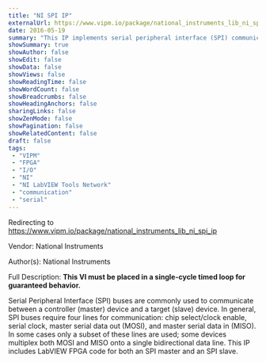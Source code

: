 ```yaml
---
title: "NI SPI IP"
externalUrl: https://www.vipm.io/package/national_instruments_lib_ni_spi_ip
date: 2016-05-19
summary: "This IP implements serial peripheral interface (SPI) communication, including support for both master and slave functionality."
showSummary: true
showAuthor: false
showEdit: false
showData: false
showViews: false
showReadingTime: false
showWordCount: false
showBreadcrumbs: false
showHeadingAnchors: false
sharingLinks: false
showZenMode: false
showPagination: false
showRelatedContent: false
draft: false
tags:
 - "VIPM"
 - "FPGA"
 - "I/O"
 - "NI"
 - "NI LabVIEW Tools Network"
 - "communication"
 - "serial"
---
```


Redirecting to https://www.vipm.io/package/national_instruments_lib_ni_spi_ip

Vendor: National Instruments

Author(s): National Instruments
 
Full Description:
**This VI must be placed in a single-cycle timed loop for guaranteed behavior.**

Serial Peripheral Interface (SPI) buses are commonly used to communicate between a controller (master) device and a target (slave) device. In general, SPI buses require four lines for communication: chip select/clock enable, serial clock, master serial data out (MOSI), and master serial data in (MISO). In some cases only a subset of these lines are used; some devices multiplex both MOSI and MISO onto a single bidirectional data line. This IP includes LabVIEW FPGA code for both an SPI master and an SPI slave.